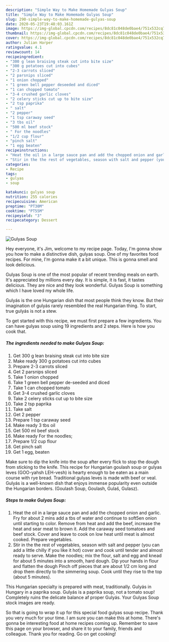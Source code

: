 ```yaml
---
description: "Simple Way to Make Homemade Gulyas Soup"
title: "Simple Way to Make Homemade Gulyas Soup"
slug: 290-simple-way-to-make-homemade-gulyas-soup
date: 2020-05-23T19:48:03.161Z
image: https://img-global.cpcdn.com/recipes/8dc81c048de0bae4/751x532cq70/gulyas-soup-recipe-main-photo.jpg
thumbnail: https://img-global.cpcdn.com/recipes/8dc81c048de0bae4/751x532cq70/gulyas-soup-recipe-main-photo.jpg
cover: https://img-global.cpcdn.com/recipes/8dc81c048de0bae4/751x532cq70/gulyas-soup-recipe-main-photo.jpg
author: Julian Harper
ratingvalue: 4.1
reviewcount: 14
recipeingredient:
- "300 g lean braising steak cut into bite size"
- "300 g potatoes cut into cubes"
- "2-3 carrots sliced"
- "2 parsnips sliced"
- "1 onion chopped"
- "1 green bell pepper deseeded and diced"
- "1 can chopped tomato"
- "3-4 crushed garlic cloves"
- "2 celery sticks cut up to bite size"
- "2 tsp paprika"
- " salt"
- "2 pepper"
- "1 tsp caraway seed"
- "3 tbs oil"
- "500 ml beef stock"
- " For the noodles"
- "1/2 cup flour"
- "pinch salt"
- "1 egg beaten"
recipeinstructions:
- "Heat the oil in a large sauce pan and add the chopped onion and garlic. Fry for about 2 mins add a tbs of water and continue to soft5en onion until starting to color. Remove from heat and add the beef, increase the heat and sear meat to brown it. Add the caraway seed tomatoes and beef stock. Cover and leave to cook on low heat until meat is almost cooked. Prepare vegetables."
- "Stir in the the rest of vegetables, season with salt and pepper (you can add a little chilly if you like it hot) cover and cook until tender and almost ready to serve. Make the noodles; mix the flour, salt and egg and knead for about 5 minutes into a smooth, hard dough. Dip your hands in flour and flatten the dough Pinch off pieces that are about 1/2 cm long and drop them directly to the simmering soup. Cook until they rise to the top (about 5 minutes)."
categories:
- Recipe
tags:
- gulyas
- soup

katakunci: gulyas soup 
nutrition: 255 calories
recipecuisine: American
preptime: "PT30M"
cooktime: "PT55M"
recipeyield: "3"
recipecategory: Dessert

---
```



![Gulyas Soup](https://img-global.cpcdn.com/recipes/8dc81c048de0bae4/751x532cq70/gulyas-soup-recipe-main-photo.jpg)

Hey everyone, it's Jim, welcome to my recipe page. Today, I'm gonna show you how to make a distinctive dish, gulyas soup. One of my favorites food recipes. For mine, I'm gonna make it a bit unique. This is gonna smell and look delicious.

Gulyas Soup is one of the most popular of recent trending meals on earth. It's appreciated by millions every day. It is simple, it is fast, it tastes delicious. They are nice and they look wonderful. Gulyas Soup is something which I have loved my whole life.

Gulyás is the one Hungarian dish that most people think they know. But their imagination of gulyás rarely resembled the real Hungarian thing. To start, true gulyás is not a stew.


To get started with this recipe, we must first prepare a few ingredients. You can have gulyas soup using 19 ingredients and 2 steps. Here is how you cook that.

<!--inarticleads1-->

##### The ingredients needed to make Gulyas Soup:

1. Get 300 g lean braising steak cut into bite size
1. Make ready 300 g potatoes cut into cubes
1. Prepare 2-3 carrots sliced
1. Get 2 parsnips sliced
1. Take 1 onion chopped
1. Take 1 green bell pepper de-seeded and diced
1. Take 1 can chopped tomato
1. Get 3-4 crushed garlic cloves
1. Take 2 celery sticks cut up to bite size
1. Take 2 tsp paprika
1. Take  salt
1. Get 2 pepper
1. Prepare 1 tsp caraway seed
1. Make ready 3 tbs oil
1. Get 500 ml beef stock
1. Make ready  For the noodles;
1. Prepare 1/2 cup flour
1. Get pinch salt
1. Get 1 egg, beaten


Make sure to dip the knife into the soup after every flick to stop the dough from sticking to the knife. This recipe for Hungarian goulash soup or gulyas leves (GOO-yahsh LEH-vesh) is hearty enough to be eaten as a main course with rye bread. Traditional gulyas leves is made with beef or veal. Gulyás is a well-known dish that enjoys immense popularity even outside the Hungarian borders. (Goulash Soup, Goulash, Gulaš, Gulasz). 

<!--inarticleads2-->

##### Steps to make Gulyas Soup:

1. Heat the oil in a large sauce pan and add the chopped onion and garlic. Fry for about 2 mins add a tbs of water and continue to soft5en onion until starting to color. Remove from heat and add the beef, increase the heat and sear meat to brown it. Add the caraway seed tomatoes and beef stock. Cover and leave to cook on low heat until meat is almost cooked. Prepare vegetables.
1. Stir in the the rest of vegetables, season with salt and pepper (you can add a little chilly if you like it hot) cover and cook until tender and almost ready to serve. Make the noodles; mix the flour, salt and egg and knead for about 5 minutes into a smooth, hard dough. Dip your hands in flour and flatten the dough Pinch off pieces that are about 1/2 cm long and drop them directly to the simmering soup. Cook until they rise to the top (about 5 minutes).


This Hungarian specialty is prepared with meat, traditionally. Gulyás in Hungary in a paprika soup. Gulyás is a paprika soup, not a tomato soup! Completely ruins the delicate balance af proper Gulyás. Your Gulyas Soup stock images are ready. 

So that is going to wrap it up for this special food gulyas soup recipe. Thank you very much for your time. I am sure you can make this at home. There's gonna be interesting food at home recipes coming up. Remember to save this page on your browser, and share it to your family, friends and colleague. Thank you for reading. Go on get cooking!
